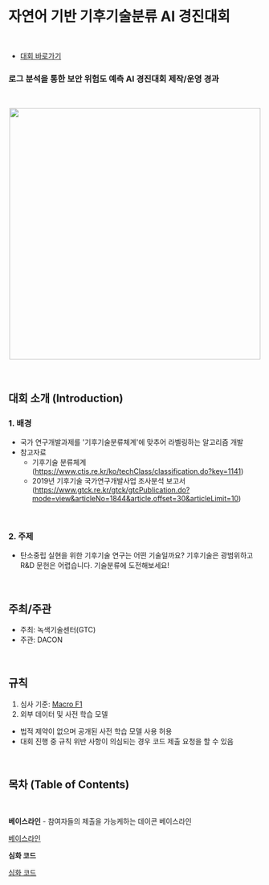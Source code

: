 
# 자연어 기반 기후기술분류 AI 경진대회

<br/>

- [대회 바로가기](https://www.dacon.io/competitions/official/235744/overview/description)

### **로그 분석을 통한 보안 위험도 예측 AI 경진대회 제작/운영 경과**

<br/>

<p align="center">
  <img src="main1.png" width="500" height="500" /> 
</p>

<br/>

## 대회 소개 (Introduction)

### **1. 배경**

    
+ 국가 연구개발과제를 '기후기술분류체계'에 맞추어 라벨링하는 알고리즘 개발
+ 참고자료
  + 기후기술 분류체계 (https://www.ctis.re.kr/ko/techClass/classification.do?key=1141)
  + 2019년 기후기술 국가연구개발사업 조사분석 보고서(https://www.gtck.re.kr/gtck/gtcPublication.do?mode=view&articleNo=1844&article.offset=30&articleLimit=10)
<br/>

### 2. 주제

+ 탄소중립 실현을 위한 기후기술 연구는 어떤 기술일까요? 기후기술은 광범위하고 R&D 문헌은 어렵습니다. 기술분류에 도전해보세요!

<br/>

## 주최/주관

- 주최: 녹색기술센터(GTC)
- 주관: DACON

<br/>

## 규칙

1. 심사 기준: [Macro F1](./0.%20Metric)
2. 외부 데이터 및 사전 학습 모델

* 법적 제약이 없으며 공개된 사전 학습 모델 사용 허용
* 대회 진행 중 규칙 위반 사항이 의심되는 경우 코드 제출 요청을 할 수 있음 

<br/>

## 목차 (Table of Contents)

<br/>

**베이스라인** - 참여자들의 제출을 가능케하는 데이콘 베이스라인

[베이스라인](./Baseline)
<br/>

**심화 코드**  

[심화 코드](./Answer_code)








